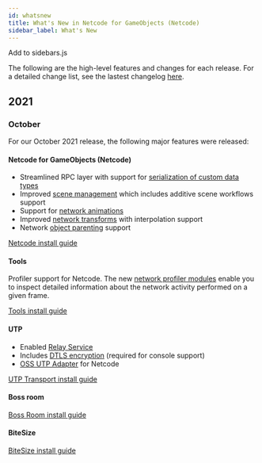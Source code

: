 ```yaml
---
id: whatsnew
title: What's New in Netcode for GameObjects (Netcode)
sidebar_label: What's New
---
```


Add to sidebars.js

The following are the high-level features and changes for each release. For a detailed change list, see the lastest changelog [here](link).

## 2021

<!-- Release Template
### {Month}

For our {Month Year} release, the following major features were released:

#### Netcode for GameObjects

{Content}

#### Tools

{Content}

#### UTP

{Content}

#### Boss Room

{Content}

#### BiteSize

{Content}
-->

### October

For our October 2021 release, the following major features were released:

#### Netcode for GameObjects (Netcode)

* Streamlined RPC layer with support for [serialization of custom data types](../advanced-topics/custom-serialization.md)
* Improved [scene management](../basics/scene-management.md) which includes additive scene workflows support
* Support for [network animations](../components/networkanimator.md)
* Improved [network transforms](../components/networktransform.md) with interpolation support
* Network [object parenting]() support

[Netcode install guide](../migration/installation.md)

#### Tools

Profiler support for Netcode. The new [network profiler modules](../basics/profiling.md) enable you to inspect detailed information about the network activity performed on a given frame.

[Tools install guide](link)

#### UTP

* Enabled [Relay Service](link)
* Includes [DTLS encryption](link) (required for console support)
* [OSS UTP Adapter](link) for Netcode

[UTP Transport install guide](../transport-utp/install.md)

#### Boss room

[Boss Room install guide](../learn/getting-started-boss-room.md)

#### BiteSize

[BiteSize install guide](../learn/bitesize-introduction.md)
